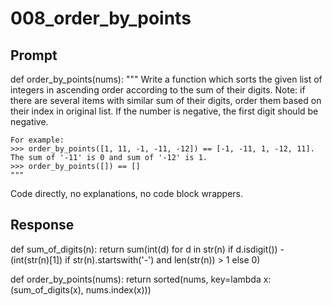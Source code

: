 # 008_order_by_points

## Prompt

def order_by_points(nums):
    """
    Write a function which sorts the given list of integers
    in ascending order according to the sum of their digits.
    Note: if there are several items with similar sum of their digits,
    order them based on their index in original list. If the number is negative, the first digit should be negative.

    For example:
    >>> order_by_points([1, 11, -1, -11, -12]) == [-1, -11, 1, -12, 11]. The sum of '-11' is 0 and sum of '-12' is 1.
    >>> order_by_points([]) == []
    """

Code directly, no explanations, no code block wrappers.

## Response

def sum_of_digits(n):
    return sum(int(d) for d in str(n) if d.isdigit()) - (int(str(n)[1]) if str(n).startswith('-') and len(str(n)) > 1 else 0)

def order_by_points(nums):
    return sorted(nums, key=lambda x: (sum_of_digits(x), nums.index(x)))

